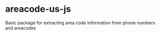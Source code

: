 # areacode-us-js
Basic package for extracting area code information from phone numbers and areacodes
